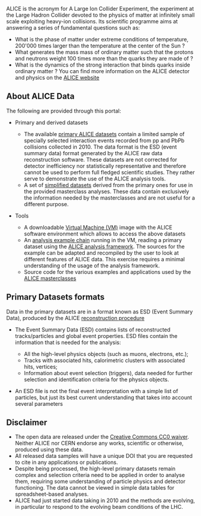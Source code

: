 ALICE is the acronym for A Large Ion Collider Experiment, the experiment at the Large Hadron Collider devoted to the physics of matter at infinitely small scale exploiting heavy-ion collisions. Its scientific programme aims at answering a series of fundamental questions such as:

*   What is the phase of matter under extreme conditions of temperature, 200'000 times larger than the temperature at the center of the Sun ?
*   What generates the mass mass of ordinary matter such that the protons and neutrons weight 100 times more than the quarks they are made of ?
*   What is the dynamics of the strong interaction that binds quarks inside ordinary matter ? You can find more information on the ALICE detector and physics on the [ALICE website](http://aliceinfo.cern.ch/Public/Welcome.html)

## About ALICE Data

The following are provided through this portal:

*   Primary and derived datasets

    *   The available [primary ALICE datasets](http://opendata.cern.ch/search?page=1&size=20&type=Dataset&experiment=ALICE) contain a limited sample of specially selected interaction events recorded from pp and PbPb collisions collected in 2010\. The data format is the ESD (event summary data) format generated by the ALICE raw data reconstruction software. These datasets are not corrected for detector inefficiency nor statistically representative and therefore cannot be used to perform full fledged scientific studies. They rather serve to demonstrate the use of the ALICE analysis tools.
    *   A set of [simplified datasets](http://opendata.cern.ch/search?page=1&size=20&type=Dataset&experiment=ALICE&keywords=masterclass) derived from the primary ones for use in the provided masterclass analyses. These data contain exclusively the information needed by the masterclasses and are not useful for a different purpose.

*   Tools

    *   A downloadable [Virtual Machine (VM)](/docs/alice-virtual-machine) image with the ALICE software environment which allows to access the above datasets
    *   An [analysis example chain](/docs/alice-getting-started) running in the VM, reading a primary dataset using the [ALICE analysis framework](http://alice-offline.web.cern.ch/Activities/Analysis/AnalysisFramework/index.html). The sources for the example can be adapted and recompiled by the user to look at different features of ALICE data. This exercise requires a minimal understanding of the usage of the analysis framework.
    *   Source code for the various examples and applications used by the [ALICE masterclasses](http://alice.physicsmasterclasses.org/MasterClassWebpage.html)

## Primary Datasets formats

Data in the primary datasets are in a format known as ESD (Event Summary Data), produced by the ALICE [reconstruction procedure](http://alice-offline.web.cern.ch/Activities/Reconstruction/index.html)

*   The Event Summary Data (ESD) contains lists of reconstructed tracks/particles and global event properties. ESD files contain the information that is needed for the analysis:

    *   All the high-level physics objects (such as muons, electrons, etc.);
    *   Tracks with associated hits, calorimetric clusters with associated hits, vertices;
    *   Information about event selection (triggers), data needed for further selection and identification criteria for the physics objects.
*   An ESD file is not the final event interpretation with a simple list of particles, but just its best current understanding that takes into account several parameters

## Disclaimer

*   The open data are released under the [Creative Commons CC0 waiver](http://creativecommons.org/publicdomain/zero/1.0/). Neither ALICE nor CERN endorse any works, scientific or otherwise, produced using these data.
*   All released data samples will have a unique DOI that you are requested to cite in any applications or publications.
*   Despite being processed, the high-level primary datasets remain complex and selection criteria need to be applied in order to analyse them, requiring some understanding of particle physics and detector functioning. The data cannot be viewed in simple data tables for spreadsheet-based analyses.
*   ALICE had just started data taking in 2010 and the methods are evolving, in particular to respond to the evolving beam conditions of the LHC.
